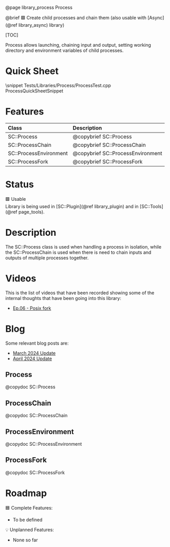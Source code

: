 @page library_process Process

@brief 🟩 Create child processes and chain them (also usable with [Async](@ref library_async) library)

[TOC]

Process allows launching, chaining input and output, setting working directory and environment variables of child processes.

# Quick Sheet

\snippet Tests/Libraries/Process/ProcessTest.cpp ProcessQuickSheetSnippet

# Features
| Class                     | Description
|:--------------------------|:----------------------------------|
| SC::Process               | @copybrief SC::Process            |
| SC::ProcessChain          | @copybrief SC::ProcessChain       |
| SC::ProcessEnvironment    | @copybrief SC::ProcessEnvironment |
| SC::ProcessFork           | @copybrief SC::ProcessFork        |

# Status
🟩 Usable  
Library is being used in [SC::Plugin](@ref library_plugin) and in [SC::Tools](@ref page_tools).

# Description

The SC::Process class is used when handling a process in isolation, while the SC::ProcessChain is used when there is need to chain inputs and outputs of multiple processes together.

# Videos

This is the list of videos that have been recorded showing some of the internal thoughts that have been going into this library:

- [Ep.06 - Posix fork](https://www.youtube.com/watch?v=-OiVELMxL6Q)

# Blog

Some relevant blog posts are:

- [March 2024 Update](https://pagghiu.github.io/site/blog/2024-03-27-SaneCppLibrariesUpdate.html)
- [April 2024 Update](https://pagghiu.github.io/site/blog/2024-04-27-SaneCppLibrariesUpdate.html)

## Process
@copydoc SC::Process

## ProcessChain
@copydoc SC::ProcessChain

## ProcessEnvironment
@copydoc SC::ProcessEnvironment

## ProcessFork
@copydoc SC::ProcessFork

# Roadmap

🟦 Complete Features:
- To be defined

💡 Unplanned Features:
- None so far
